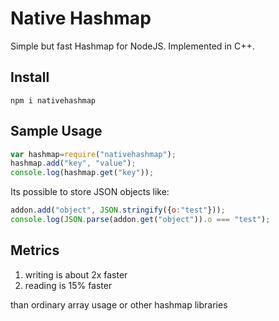 # Native Hashmap  
  
Simple but fast Hashmap for NodeJS. Implemented in C++.

## Install

```
npm i nativehashmap
```
## Sample Usage

```javascript
var hashmap=require("nativehashmap");
hashmap.add("key", "value");
console.log(hashmap.get("key"));
```

Its possible to store JSON objects like:

```javascript
addon.add("object", JSON.stringify({o:"test"}));
console.log(JSON.parse(addon.get("object")).o === "test");
```


## Metrics

1. writing is about 2x faster
2. reading is 15% faster

than ordinary array usage or other hashmap libraries
